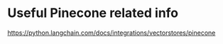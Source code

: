 # Useful Pinecone related info

https://python.langchain.com/docs/integrations/vectorstores/pinecone
